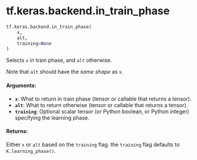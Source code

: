 <div itemscope itemtype="http://developers.google.com/ReferenceObject">
<meta itemprop="name" content="tf.keras.backend.in_train_phase" />
<meta itemprop="path" content="Stable" />
</div>

# tf.keras.backend.in_train_phase

``` python
tf.keras.backend.in_train_phase(
    x,
    alt,
    training=None
)
```

Selects `x` in train phase, and `alt` otherwise.

Note that `alt` should have the *same shape* as `x`.

#### Arguments:

* <b>`x`</b>: What to return in train phase
        (tensor or callable that returns a tensor).
* <b>`alt`</b>: What to return otherwise
        (tensor or callable that returns a tensor).
* <b>`training`</b>: Optional scalar tensor
        (or Python boolean, or Python integer)
        specifying the learning phase.


#### Returns:

Either `x` or `alt` based on the `training` flag.
the `training` flag defaults to `K.learning_phase()`.